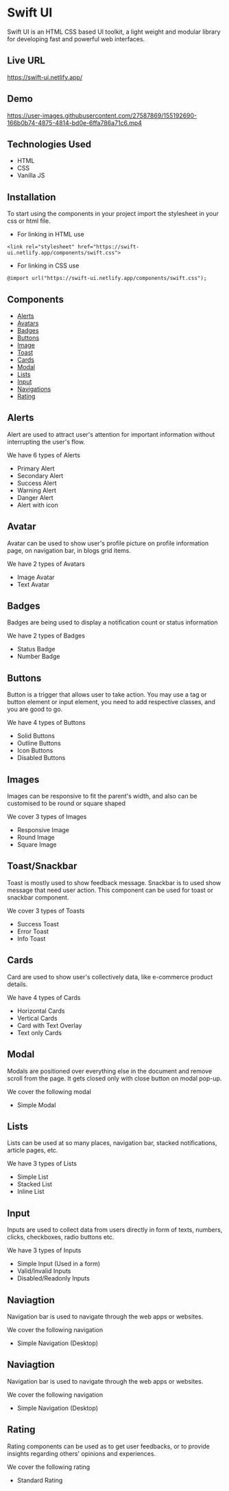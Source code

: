 # Swift UI

Swift UI is an HTML CSS based UI toolkit, a light weight and modular library for developing fast and powerful web interfaces.

## Live URL

https://swift-ui.netlify.app/

## Demo

https://user-images.githubusercontent.com/27587869/155192690-166b0b74-4875-4814-bd0e-6ffa786a71c6.mp4

## Technologies Used

- HTML
- CSS
- Vanilla JS

## Installation

To start using the components in your project import the stylesheet in your css or html file.

- For linking in HTML use

```
<link rel="stylesheet" href="https://swift-ui.netlify.app/components/swift.css">
```

- For linking in CSS use

```
@import url("https://swift-ui.netlify.app/components/swift.css");

```

## Components

- [Alerts](https://swift-ui.netlify.app/components/alert/alert.html)
- [Avatars](https://swift-ui.netlify.app/components/avatar/avatar.html)
- [Badges](https://swift-ui.netlify.app/components/badges/badges.html)
- [Buttons](https://swift-ui.netlify.app/components/buttons/buttons.html)
- [Image](https://swift-ui.netlify.app/components/image/image.html)
- [Toast](https://swift-ui.netlify.app/components/toast/toast.html)
- [Cards](https://swift-ui.netlify.app/components/cards/cards.html)
- [Modal](https://swift-ui.netlify.app/components/modal/modal.html)
- [Lists](https://swift-ui.netlify.app/components/lists/lists.html)
- [Input](https://swift-ui.netlify.app/components/input/input.html)
- [Navigations](https://swift-ui.netlify.app/components/navigation/navigation.html)
- [Rating](https://swift-ui.netlify.app/components/rating/rating.html)

## Alerts

Alert are used to attract user's attention for important information without interrupting the user's flow.

We have 6 types of Alerts

- Primary Alert
- Secondary Alert
- Success Alert
- Warning Alert
- Danger Alert
- Alert with icon

## Avatar

Avatar can be used to show user's profile picture on profile information page, on navigation bar, in blogs grid items.

We have 2 types of Avatars

- Image Avatar
- Text Avatar

## Badges

Badges are being used to display a notification count or status information

We have 2 types of Badges

- Status Badge
- Number Badge

## Buttons

Button is a trigger that allows user to take action. You may use a tag or button element or input element, you need to add respective classes, and you are good to go.

We have 4 types of Buttons

- Solid Buttons
- Outline Buttons
- Icon Buttons
- Disabled Buttons

## Images

Images can be responsive to fit the parent's width, and also can be customised to be round or square shaped

We cover 3 types of Images

- Responsive Image
- Round Image
- Square Image

## Toast/Snackbar

Toast is mostly used to show feedback message. Snackbar is to used show message that need user action.
This component can be used for toast or snackbar component.

We cover 3 types of Toasts

- Success Toast
- Error Toast
- Info Toast

## Cards

Card are used to show user's collectively data, like e-commerce product details.

We have 4 types of Cards

- Horizontal Cards
- Vertical Cards
- Card with Text Overlay
- Text only Cards

## Modal

Modals are positioned over everything else in the document and remove scroll from the page. It gets closed only with close button on modal pop-up.

We cover the following modal

- Simple Modal

## Lists

Lists can be used at so many places, navigation bar, stacked notifications, article pages, etc.

We have 3 types of Lists

- Simple List
- Stacked List
- Inline List

## Input

Inputs are used to collect data from users directly in form of texts, numbers, clicks, checkboxes, radio buttons etc.

We have 3 types of Inputs

- Simple Input (Used in a form)
- Valid/Invalid Inputs
- Disabled/Readonly Inputs

## Naviagtion

Navigation bar is used to navigate through the web apps or websites.

We cover the following navigation

- Simple Navigation (Desktop)

## Naviagtion

Navigation bar is used to navigate through the web apps or websites.

We cover the following navigation

- Simple Navigation (Desktop)

## Rating

Rating components can be used as to get user feedbacks, or to provide insights regarding others' opinions and experiences.

We cover the following rating

- Standard Rating
